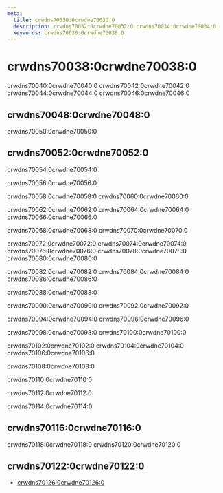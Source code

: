 ```yaml
---
meta:
  title: crwdns70030:0crwdne70030:0
  description: crwdns70032:0crwdne70032:0 crwdns70034:0crwdne70034:0
  keywords: crwdns70036:0crwdne70036:0
---
```


# crwdns70038:0crwdne70038:0
crwdns70040:0crwdne70040:0 crwdns70042:0crwdne70042:0 crwdns70044:0crwdne70044:0 crwdns70046:0crwdne70046:0

<entry-ad />

## crwdns70048:0crwdne70048:0
crwdns70050:0crwdne70050:0 <usage name="v-alert" />

## crwdns70052:0crwdne70052:0
crwdns70054:0crwdne70054:0

  crwdns70056:0crwdne70056:0

  crwdns70058:0crwdne70058:0 crwdns70060:0crwdne70060:0 <example file="v-alert/prop-border" />

  crwdns70062:0crwdne70062:0 crwdns70064:0crwdne70064:0 crwdns70066:0crwdne70066:0 <example file="v-alert/prop-colored-border" />

  crwdns70068:0crwdne70068:0 crwdns70070:0crwdne70070:0 <example file="v-alert/prop-dense" />

  crwdns70072:0crwdne70072:0 crwdns70074:0crwdne70074:0 crwdns70076:0crwdne70076:0 crwdns70078:0crwdne70078:0 crwdns70080:0crwdne70080:0 <example file="v-alert/prop-dismissible" />

  crwdns70082:0crwdne70082:0 crwdns70084:0crwdne70084:0 crwdns70086:0crwdne70086:0 <example file="v-alert/prop-icon" />

  crwdns70088:0crwdne70088:0 <example file="v-alert/prop-outlined" />

  crwdns70090:0crwdne70090:0 crwdns70092:0crwdne70092:0 <example file="v-alert/prop-prominent" />

  crwdns70094:0crwdne70094:0 crwdns70096:0crwdne70096:0 <example file="v-alert/prop-text" />

  crwdns70098:0crwdne70098:0 crwdns70100:0crwdne70100:0 <example file="v-alert/prop-transition" />

  crwdns70102:0crwdne70102:0 crwdns70104:0crwdne70104:0 crwdns70106:0crwdne70106:0 <example file="v-alert/prop-type" />

  crwdns70108:0crwdne70108:0

  crwdns70110:0crwdne70110:0

  crwdns70112:0crwdne70112:0

  crwdns70114:0crwdne70114:0 <example file="v-alert/misc-twitter" />

## crwdns70116:0crwdne70116:0
crwdns70118:0crwdne70118:0 crwdns70120:0crwdne70120:0

## crwdns70122:0crwdne70122:0
  - [crwdns70126:0crwdne70126:0](crwdns70124:0crwdne70124:0)

<endmatter />

